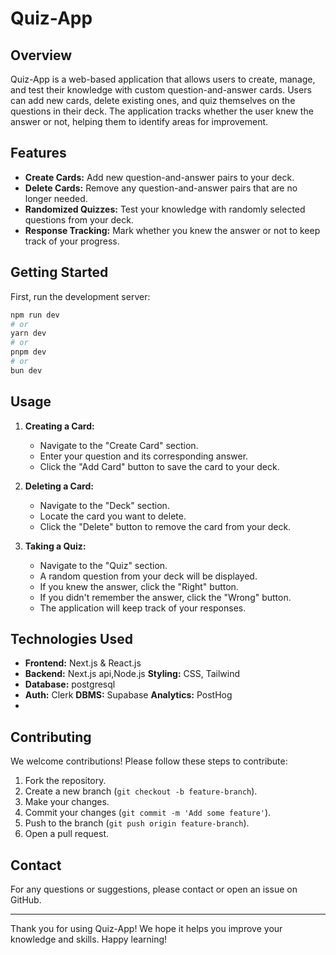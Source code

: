 # Quiz-App

## Overview

Quiz-App is a web-based application that allows users to create, manage, and test their knowledge with custom question-and-answer cards. Users can add new cards, delete existing ones, and quiz themselves on the questions in their deck. The application tracks whether the user knew the answer or not, helping them to identify areas for improvement.

## Features

- **Create Cards:** Add new question-and-answer pairs to your deck.
- **Delete Cards:** Remove any question-and-answer pairs that are no longer needed.
- **Randomized Quizzes:** Test your knowledge with randomly selected questions from your deck.
- **Response Tracking:** Mark whether you knew the answer or not to keep track of your progress.

## Getting Started

First, run the development server:

```bash
npm run dev
# or
yarn dev
# or
pnpm dev
# or
bun dev
```

## Usage

1. **Creating a Card:**

   - Navigate to the "Create Card" section.
   - Enter your question and its corresponding answer.
   - Click the "Add Card" button to save the card to your deck.

2. **Deleting a Card:**

   - Navigate to the "Deck" section.
   - Locate the card you want to delete.
   - Click the "Delete" button to remove the card from your deck.

3. **Taking a Quiz:**
   - Navigate to the "Quiz" section.
   - A random question from your deck will be displayed.
   - If you knew the answer, click the "Right" button.
   - If you didn't remember the answer, click the "Wrong" button.
   - The application will keep track of your responses.

## Technologies Used

- **Frontend:** Next.js & React.js
- **Backend:** Next.js api,Node.js
  **Styling:** CSS, Tailwind
- **Database:** postgresql
- **Auth:** Clerk
  **DBMS:** Supabase
  **Analytics:** PostHog
-

## Contributing

We welcome contributions! Please follow these steps to contribute:

1. Fork the repository.
2. Create a new branch (`git checkout -b feature-branch`).
3. Make your changes.
4. Commit your changes (`git commit -m 'Add some feature'`).
5. Push to the branch (`git push origin feature-branch`).
6. Open a pull request.

## Contact

For any questions or suggestions, please contact or open an issue on GitHub.

---

Thank you for using Quiz-App! We hope it helps you improve your knowledge and skills. Happy learning!
